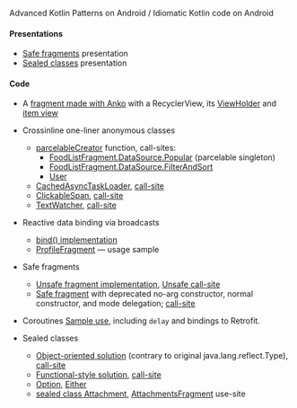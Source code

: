 Advanced Kotlin Patterns on Android /  Idiomatic Kotlin code on Android

#### Presentations
* [Safe fragments](https://speakerdeck.com/gdg_rnd/mikhail-goriunov-advanced-kotlin-patterns-on-android-safe-fragments) presentation
* [Sealed classes](https://speakerdeck.com/gdg_rnd/mikhail-goriunov-advanced-kotlin-patterns-on-android-sealed-classes) presentation

#### Code

* A [fragment made with Anko](/app/src/main/java/net/aquadc/advancedkotlinpatterns/feature/ankoRecyclerView/AnkoRecyclerViewFragment.kt)
  with a RecyclerView, its
  [ViewHolder](/app/src/main/java/net/aquadc/advancedkotlinpatterns/recycler/FoodItemHolder.kt) and
  [item view](/app/src/main/java/net/aquadc/advancedkotlinpatterns/recycler/createFoodItemHolder.kt)

* Crossinline one-liner anonymous classes
  * [parcelableCreator](/app/src/main/java/net/aquadc/advancedkotlinpatterns/common/parcelable.kt#L8) function, call-sites:
    * [FoodListFragment.DataSource.Popular](/app/src/main/java/net/aquadc/advancedkotlinpatterns/feature/fragments/safe/FoodListFragment.kt#L69) (parcelable singleton)
    * [FoodListFragment.DataSource.FilterAndSort](/app/src/main/java/net/aquadc/advancedkotlinpatterns/feature/fragments/safe/FoodListFragment.kt#L79)
    * [User](/app/src/main/java/net/aquadc/advancedkotlinpatterns/feature/bind/User.kt)
  * [CachedAsyncTaskLoader](/app/src/main/java/net/aquadc/advancedkotlinpatterns/feature/crossinlineOneLiner/CachedAsyncTaskLoader.kt),
  [call-site](/app/src/main/java/net/aquadc/advancedkotlinpatterns/feature/crossinlineOneLiner/LoaderFragment.kt#L59)
  * [ClickableSpan](/app/src/main/java/net/aquadc/advancedkotlinpatterns/feature/crossinlineOneLiner/ClickableSpan.kt),
  [call-site](/app/src/main/java/net/aquadc/advancedkotlinpatterns/feature/crossinlineOneLiner/LoaderFragment.kt#L64)
  * [TextWatcher](/app/src/main/java/net/aquadc/advancedkotlinpatterns/feature/crossinlineOneLiner/TextWatcher.kt),
  [call-site](/app/src/main/java/net/aquadc/advancedkotlinpatterns/feature/crossinlineOneLiner/LoaderFragment.kt#L43)

* Reactive data binding via broadcasts
  * [bind() implementation](/app/src/main/java/net/aquadc/advancedkotlinpatterns/feature/bind/bind.kt)
  * [ProfileFragment](/app/src/main/java/net/aquadc/advancedkotlinpatterns/feature/bind/ProfileFragment.kt#L29) — usage sample

* Safe fragments
  * [Unsafe fragment implementation](/app/src/main/java/net/aquadc/advancedkotlinpatterns/feature/fragments/unsafe/FoodListFragment.kt), 
  [Unsafe call-site](/app/src/main/java/net/aquadc/advancedkotlinpatterns/feature/fragments/unsafe/FoodFilterAndSortChooserFragment.kt#L54)
  * [Safe fragment](/app/src/main/java/net/aquadc/advancedkotlinpatterns/feature/fragments/safe/FoodListFragment.kt)
  with deprecated no-arg constructor, normal constructor, and mode delegation;
  [call-site](/app/src/main/java/net/aquadc/advancedkotlinpatterns/feature/fragments/safe/FoodFilterAndSortChooserFragment.kt#L54)

* Coroutines
 [Sample use](/app/src/main/java/net/aquadc/advancedkotlinpatterns/feature/coroutines/CoroutinesFragment.kt#L50),
  including `delay` and bindings to Retrofit.

* Sealed classes
  * [Object-oriented solution](/app/src/main/java/net/aquadc/advancedkotlinpatterns/feature/sealed/javaReflectTypeFantasy/Type.java)
  (contrary to original java.lang.reflect.Type),
  [call-site](/app/src/main/java/net/aquadc/advancedkotlinpatterns/feature/sealed/javaReflectTypeFantasy/TypeCallSite.java)
  * [Functional-style solution](/app/src/main/java/net/aquadc/advancedkotlinpatterns/feature/sealed/kotlinReflectTypeStyle/Type.kt),
  [call-site](/app/src/main/java/net/aquadc/advancedkotlinpatterns/feature/sealed/kotlinReflectTypeStyle/CallSite.kt)
  * [Option](/app/src/main/java/net/aquadc/advancedkotlinpatterns/feature/sealed/unions/option/Option.kt),
  [Either](/app/src/main/java/net/aquadc/advancedkotlinpatterns/feature/sealed/unions/either/Either.kt)
  * [sealed class Attachment](app/src/main/java/net/aquadc/advancedkotlinpatterns/feature/sealed/example/Attachment.kt),
  [AttachmentsFragment](/app/src/main/java/net/aquadc/advancedkotlinpatterns/feature/sealed/example/AttachmentsFragment.kt) use-site 
